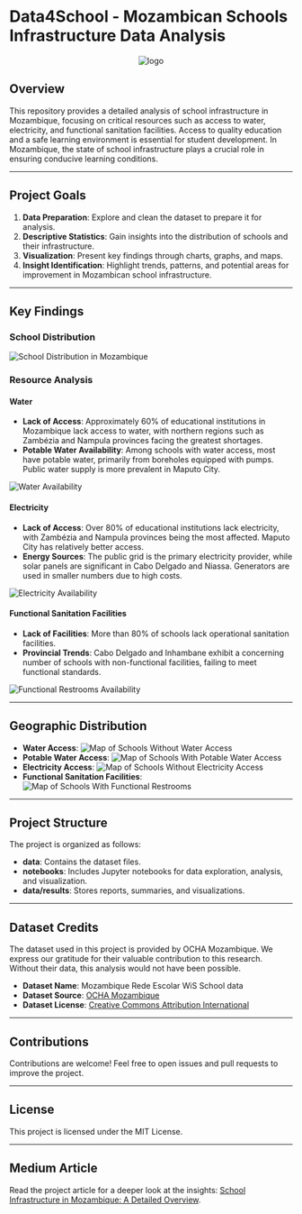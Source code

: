 # Data4School - Mozambican Schools Infrastructure Data Analysis

<div align="center">
    <img src="https://github.com/HercoZauZau/Data4School/blob/main/assets/img/logo.png?raw=true" alt="logo"/>
</div>

## Overview

This repository provides a detailed analysis of school infrastructure in Mozambique, focusing on critical resources such as access to water, electricity, and functional sanitation facilities. Access to quality education and a safe learning environment is essential for student development. In Mozambique, the state of school infrastructure plays a crucial role in ensuring conducive learning conditions.

---

## Project Goals

1. **Data Preparation**: Explore and clean the dataset to prepare it for analysis.
2. **Descriptive Statistics**: Gain insights into the distribution of schools and their infrastructure.
3. **Visualization**: Present key findings through charts, graphs, and maps.
4. **Insight Identification**: Highlight trends, patterns, and potential areas for improvement in Mozambican school infrastructure.

---

## Key Findings

### School Distribution

![School Distribution in Mozambique](data/results/geographic%20distributions/schools%20distribuition.png)

### Resource Analysis

#### Water

- **Lack of Access**: Approximately 60% of educational institutions in Mozambique lack access to water, with northern regions such as Zambézia and Nampula provinces facing the greatest shortages.
- **Potable Water Availability**: Among schools with water access, most have potable water, primarily from boreholes equipped with pumps. Public water supply is more prevalent in Maputo City.

![Water Availability](data/results/resources%20distribution/availability%20(water).png)

#### Electricity

- **Lack of Access**: Over 80% of educational institutions lack electricity, with Zambézia and Nampula provinces being the most affected. Maputo City has relatively better access.
- **Energy Sources**: The public grid is the primary electricity provider, while solar panels are significant in Cabo Delgado and Niassa. Generators are used in smaller numbers due to high costs.

![Electricity Availability](data/results/resources%20distribution/energy%20source.png)

#### Functional Sanitation Facilities

- **Lack of Facilities**: More than 80% of schools lack operational sanitation facilities.
- **Provincial Trends**: Cabo Delgado and Inhambane exhibit a concerning number of schools with non-functional facilities, failing to meet functional standards.

![Functional Restrooms Availability](data/results/resources%20distribution/availability%20(functional%20wc).png)

---

## Geographic Distribution

- **Water Access**:  ![Map of Schools Without Water Access](data/results/geographic%20distributions/water%20distribuition.png)
- **Potable Water Access**:  ![Map of Schools With Potable Water Access](data/results/geographic%20distributions/water%20quality%20distribuition.png)
- **Electricity Access**:  ![Map of Schools Without Electricity Access](data/results/geographic%20distributions/heat%20map%20(energy).png)
- **Functional Sanitation Facilities**:  ![Map of Schools With Functional Restrooms](data/results/geographic%20distributions/heat%20map%20(functional%20wc).png)

---

## Project Structure

The project is organized as follows:

- **data**: Contains the dataset files.
- **notebooks**: Includes Jupyter notebooks for data exploration, analysis, and visualization.
- **data/results**: Stores reports, summaries, and visualizations.

---

## Dataset Credits

The dataset used in this project is provided by OCHA Mozambique. We express our gratitude for their valuable contribution to this research. Without their data, this analysis would not have been possible.

- **Dataset Name**: Mozambique Rede Escolar WiS School data
- **Dataset Source**: [OCHA Mozambique](https://data.humdata.org/dataset/mozambique-school-data)
- **Dataset License**: [Creative Commons Attribution International](https://data.humdata.org/faqs/licenses)

---

## Contributions

Contributions are welcome! Feel free to open issues and pull requests to improve the project.

---

## License

This project is licensed under the MIT License.

---

## Medium Article

Read the project article for a deeper look at the insights: [School Infrastructure in Mozambique: A Detailed Overview](https://medium.com/@zauzau/school-infrastructure-in-mozambique-a-detailed-overview-ed6e9563e4a7).

